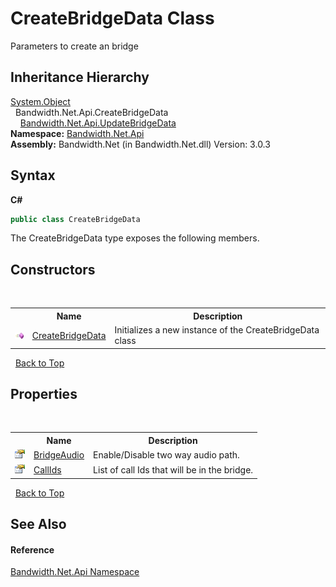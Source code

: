 ﻿# CreateBridgeData Class
 

Parameters to create an bridge


## Inheritance Hierarchy
<a href="http://msdn2.microsoft.com/en-us/library/e5kfa45b" target="_blank">System.Object</a><br />&nbsp;&nbsp;Bandwidth.Net.Api.CreateBridgeData<br />&nbsp;&nbsp;&nbsp;&nbsp;<a href ="T_Bandwidth_Net_Api_UpdateBridgeData.md">Bandwidth.Net.Api.UpdateBridgeData</a><br />
**Namespace:**&nbsp;<a href ="N_Bandwidth_Net_Api.md">Bandwidth.Net.Api</a><br />**Assembly:**&nbsp;Bandwidth.Net (in Bandwidth.Net.dll) Version: 3.0.3

## Syntax

**C#**<br />
``` C#
public class CreateBridgeData
```

The CreateBridgeData type exposes the following members.


## Constructors
&nbsp;<table><tr><th></th><th>Name</th><th>Description</th></tr><tr><td>![Public method](media/pubmethod.gif "Public method")</td><td><a href ="M_Bandwidth_Net_Api_CreateBridgeData__ctor.md">CreateBridgeData</a></td><td>
Initializes a new instance of the CreateBridgeData class</td></tr></table>&nbsp;
<a href="#createbridgedata-class">Back to Top</a>

## Properties
&nbsp;<table><tr><th></th><th>Name</th><th>Description</th></tr><tr><td>![Public property](media/pubproperty.gif "Public property")</td><td><a href ="P_Bandwidth_Net_Api_CreateBridgeData_BridgeAudio.md">BridgeAudio</a></td><td>
Enable/Disable two way audio path.</td></tr><tr><td>![Public property](media/pubproperty.gif "Public property")</td><td><a href ="P_Bandwidth_Net_Api_CreateBridgeData_CallIds.md">CallIds</a></td><td>
List of call Ids that will be in the bridge.</td></tr></table>&nbsp;
<a href="#createbridgedata-class">Back to Top</a>

## See Also


#### Reference
<a href ="N_Bandwidth_Net_Api.md">Bandwidth.Net.Api Namespace</a><br />